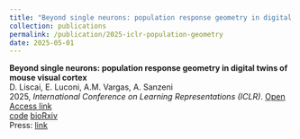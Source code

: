 ```yaml
---
title: "Beyond single neurons: population response geometry in digital twins of mouse visual cortex"
collection: publications
permalink: /publication/2025-iclr-population-geometry
date: 2025-05-01
---
```


**Beyond single neurons: population response geometry in digital twins of mouse visual cortex**  
D. Liscai, E. Luconi, A.M. Vargas, A. Sanzeni  
2025, *International Conference on Learning Representations (ICLR)*. [Open Access link](https://openreview.net/)  
[code]() [bioRxiv]()  
Press: [link]()  
